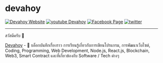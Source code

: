 # devahoy

[![Devahoy Website](https://img.shields.io/badge/Website-devahoy.com-brightgreen)](https://devahoy.com)
[![youtube Devahoy](https://img.shields.io/youtube/channel/subscribers/UChkRSLZNHprc0j864PkssFg?style=social)](https://www.youtube.com/c/DevahoyOfficial)
[![Facebook Page](https://img.shields.io/badge/Devahoy--000?style=social&logo=facebook)](https://www.facebook.com/devahoy)
[![twitter](https://img.shields.io/twitter/follow/phonbopit?style=social)](https://twitter.com/phonbopit)

---

สวัสดีครับ 👋

[Devahoy](https://devahoy.com) - 📖 บล็อกบันทึกเรื่องราว การเรียนรู้เกี่ยวกับการเขียนโปรแกรม, การพัฒนาเว็บไซต์, Coding, Programming, Web Development, Node.js, React.js, Blockchain, Web3, Smart Contract และที่เกี่ยวข้องกับ Software / Tech ต่างๆ
